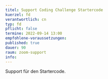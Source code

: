 ```yaml
---
titel: Support Coding Challenge Startercode
kuerzel: fd
verantwortlich: cn
typ: fd
pflicht: false
termine: 2022-09-14 13:00
empfohlene-voraussetzungen: 
published: true
dauer: 90
raum: zoom-support
info: 
---
```


Support für den Startercode.